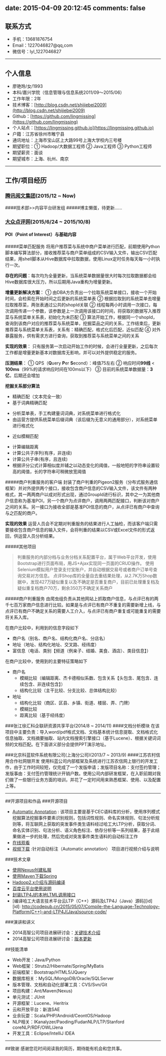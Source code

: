 date: 2015-04-09 20:12:45
comments: false
---
## 联系方式

- 手机：13681876754
- Email：1227046827@qq,com
- 微信号：lyl_1227046827

---

## 个人信息
 - 廖艳玲/女/1993
 - 本科/嘉兴学院（信息管理与信息系统2011/09～2015/06）
 - 工作年限：2年
 - 技术博客：[http://blog.csdn.net/shijiebei2009](http://blog.csdn.net/shijiebei2009)
 - Github：[https://github.com/lingmissing](https://github.com/lingmissing)
 - 个人站点：[https://lingmissing.github.io](https://lingmissing.github.io)
 - 户籍：江苏省徐州市睢宁县
 - 通讯地址：上海市宝山区上大路99号上海大学校内三号楼
 - 期望职位：① Hadoop/大数据工程师 ② Java工程师 ③ Python工程师
 - 期望薪资：面谈
 - 期望城市：上海、杭州、南京

---
## 工作/项目经历
### [腾讯阅文集团](http://join.book.qq.com/)(2015/12 ~ Now)
####技术部>>内容平台研发组
#####博主懒蛋，待更新......

### [大众点评网](http://www.dianping.com/)(2015/6/24 ~ 2015/10/8)
#### POI（Point of Interest）与基础内容
#####菜单匹配服务
将用户推荐菜与系统中商户菜单进行匹配，前期使用Python脚本编写算法部分，接收推荐菜与商户菜单组成的CSV输入文件，输出CSV匹配结果，用shell脚本从Hive数据库中拉取数据，使用Linux定时任务每天每一小时执行一次。

**存在的问题**：每次均为全量更新，当系统菜单数据量很大时每次拉取数据都会给Hive数据库很大压力，所以后期用Java重构为增量更新。

**增量更新解决方案**：
① 由DBA方负责出一个拉取系统菜单接口，接收一个开始时间，会检索在开始时间之后更新的系统菜单表
② 根据拉取到的系统菜单去增量拉取推荐菜，两张表通过公共的shopId关联
② 线程每两小时调用一次接口，每次调用传递一个参数，该参数是上一次调用该接口的时间，将获取的数据写入推荐菜与系统菜单关系表，初始化为未匹配
③ 算法开始工作，根据同一个shopId，查询到该商户对应的推荐菜与系统菜单，挖掘菜品之间的关系，工作结束后，更新推荐菜与系统菜单关系表，关系有：精确匹配，格式化后匹配，近似匹配
④ 对外暴露服务，供有需求方进行查询，获取到推荐菜与系统菜单之间的关系

**实现的效果**：
只有服务第一次启动开始工作的时候，会进行全量更新，之后每次工作都是增量更新基本对数据库无影响，并可以对外提供稳定的服务。

**压测结果**：
① QPS（**Q**uery **P**er **S**econd）：峰值75左右
② 响应时间**99线** < **100ms**（99%的请求响应时间在100ms以下）
③ 目前的系统菜单数据量：**3亿**，后期还会增加

**挖掘关系部分算法**
* 精确匹配（文本完全一致）
* 基于词典精确匹配
 - 分析菜单表，手工构建量词词典，对系统菜单进行格式化
 - 由运营方提供系统菜单后缀词典（该后缀为无意义的通用部分），对系统菜单进行格式化
* 近似模糊匹配
 - 计算编辑距离
 - 计算公共子序列(有序，非连续)
 - 计算公共子串(有序，且连续)
 - 根据评分公式计算相似度并辅之以动态变化的阈值，一般地短的字符串设置较高的阈值，长的字符串可稍微放宽阈值

#####商户判重服务的客户端
封装了商户判重的Pigeon2服务（分布式服务通信框架）并对外提供两个接口，接收包含商户信息的CSV输入文件，该文件有两种格式，其一两两商户以成对形式出现，通过GroupId进行标识，其中之一为其他商户信息称为基准POI，另一个商户为点评商户，调用两两匹配接口，判断该对商户之间的关系。另一接口为接收全部是基准POI信息的商户，从点评已有商户中查询与之匹配的商户。

**实现的效果**
运营人员会不定期对判重服务的结果进行人工抽检，而该客户端只需要接收包含商户信息的输入文件，会将判重的结果以CSV或Excel文件的形式返回，供运营人员分析结果。

#####其他项目
>判重服务的内部分档与业务分档关系配置平台，属于Web平台开发，使用Bootstrap进行页面布局，用JS+Ajax实现同一页面的CRUD操作。
>使用Selenium模拟用户登录支付宝账户，并自动根据交易号或者商户订单号查询交易对方信息。
>点评Shop库的全量自去重结果处理，从2.7K万Shop数据中，发现427万疑似重复以及不确定是否重复商户，目前已处理重复档及疑似重复档商户70万，剩余350万不确定关系商户

#####商户判重服务
由爬虫组负责从其他网站上抓取商户信息，与点评已有的两千七百万家商户信息进行比较。如果是与点评已有商户不重复的需要新增上线，与点评已有商户不确定关系的需要人工介入，与点评已有商户重复或可能重复的需要将关系入库。

在商户比较中，利用到的信息字段如下
* 商户名（别名、商户名、结构化商户名、分店名）
* 地址（地址、结构化地址、交叉路、经纬度）
* 富信息（电话、类别【频道（例亲子、结婚、美食、酒店）、类目信息】）

在商户比较中，使用到的主要特征策略如下
* 商户名
   - 模糊比较（编辑距离、杰卡德相似系数、包含关系【头包含、尾包含、连续包含、非连续包含】）
   - 结构化比较（主干比较、分支比较、总体结构比较）
* 地址
     - 结构化比较（商区、区县、乡镇、街道、楼层、弄、门牌）
     - 模糊比较
     - 距离比较（基于经纬度）

###张江徐汇科企联研资源共享平台(2014/8 ~ 2014/11)
####文档分析模块
在该项目中主要负责：导入word/pdf格式文档、文档基本统计信息提取、文档格式化信息抽取、文档摘要抽取、站内文档搜索引擎接口（基于Lucene）、根据关键词词频的文档匹配。在下面讲义部分会提供PPT演示地址。

###北京科蓝软件系统有限公司(上海分公司)(2013/7 ~ 2013/9)
####江苏农村信用合作社网银开发
使用科蓝公司内部框架及系统进行江苏农信网上银行的开发工作，由于工作时间较短，仅完成了一个发版申请；发版项目名称：支付签约管理；发版事由：支付签约管理统计开销户数。使用公司内部研发框架，在入职前期对我们做了一些银行业务方面的培训，并花了一定时间用来熟悉框架、使用、以及配置上等。

---
##开源项目和作品
###开源项目
 - [Automatic Annotation](https://github.com/shijiebei2009/CEC-Automatic-Annotation) : 该项目主要是基于CEC语料库的分析，使用序列模式挖掘算法挖掘事件要素识别规则，包括词性规则、命名实体规则、句法分析规则等，将互联网上获取的突发事件类生语料经过哈工大LTP分析，获取分词、命名实体识别、句法分析、语义角色标注、依存分析等一系列结果，基于此结果做进一步的处理，然后完成对突发事件类生语料的自动标注工作
 - [在线观看](http://v.youku.com/v_show/id_XOTEzNDcyOTQ0.html)
 - [视频下载](http://pan.baidu.com/s/1nt62S7R) :针对自动标注（Automatic annotation） 项目进行视频介绍与说明

###技术文章

- [使用Nexus创建私服](http://blog.csdn.net/shijiebei2009/article/details/41924965)
- [使用Maven下载Spring](http://blog.csdn.net/shijiebei2009/article/details/41872081)
- [Hadoop2.x介绍与源码编译](http://blog.csdn.net/shijiebei2009/article/details/40716517)
- [百度云平台使用说明](http://blog.csdn.net/shijiebei2009/article/details/44307923)
- [封装LTP4J的本地LTML调用接口](http://codepub.cn/2015/05/13/Local-call-interface-of-LTP4J-project-for-LTML-encapsulation/)
- [编译哈工大语言技术平台云LTP（C++）源码及LTP4J（Java）源码][id]
[id]: http://codepub.cn/2015/05/07/Compile-the-Language-Technology-Platform(C++)-and-LTP4J(Java)source-code/

###演讲和讲义
  - 2014高智公司项目进展研讨会：[关键技术介绍](http://pan.baidu.com/s/1eQgsPeM)
  - 2014高智公司项目进展研讨会：[版本更新](http://pan.baidu.com/s/1c02H4D6)

##技能清单

- Web开发：Java/Python
- Web框架：Struts2/Hibernate/Spring/MyBatis
- 前端框架：Bootstrap/HTML5/JQuery
- 数据库相关：MySQL/MongoDB/Oracle/SQLServer
- 版本管理、文档和自动化部署工具：CVS/Svn/Git
- 项目构建：Ant/Maven(Nexus)
- 单元测试：JUnit
- 开源框架：Lucene、Heritrix
- 云和开放平台：新浪SAE
- 业余玩耍：Scala/PHP/Android/CeontOS/Hadoop
- NLP相关：IKanalyzer/Paoding/FudanNLP/LTP/Stanford coreNLP/RDF/OWL/Jena
- 开发工具：Eclipse/IntelliJ IDEA

---
##致谢
感谢您花时间阅读我的简历，期待能有机会和您共事。